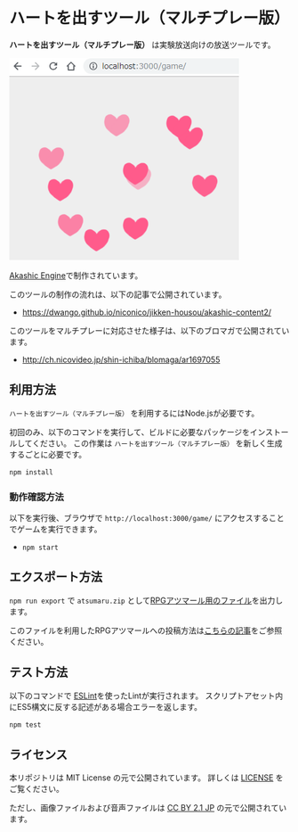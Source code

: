 # ハートを出すツール（マルチプレー版）

**ハートを出すツール（マルチプレー版）** は実験放送向けの放送ツールです。

![スクリーンショット](./img/screenshot.png)

[Akashic Engine](https://akashic-games.github.io/)で制作されています。

このツールの制作の流れは、以下の記事で公開されています。

- https://dwango.github.io/niconico/jikken-housou/akashic-content2/

このツールをマルチプレーに対応させた様子は、以下のブロマガで公開されています。

- http://ch.nicovideo.jp/shin-ichiba/blomaga/ar1697055

## 利用方法

 `ハートを出すツール（マルチプレー版）` を利用するにはNode.jsが必要です。

初回のみ、以下のコマンドを実行して、ビルドに必要なパッケージをインストールしてください。
この作業は `ハートを出すツール（マルチプレー版）` を新しく生成するごとに必要です。

```sh
npm install
```

### 動作確認方法

以下を実行後、ブラウザで `http://localhost:3000/game/` にアクセスすることでゲームを実行できます。

* `npm start`

## エクスポート方法

`npm run export` で `atsumaru.zip` として[RPGアツマール用のファイル](https://game.nicovideo.jp/atsumaru/)を出力します。

このファイルを利用したRPGアツマールへの投稿方法は[こちらの記事](https://akashic-games.github.io/guide/export-atsumaru.html)をご参照ください。

## テスト方法

以下のコマンドで [ESLint](https://github.com/eslint/eslint "ESLint")を使ったLintが実行されます。
スクリプトアセット内にES5構文に反する記述がある場合エラーを返します。

```sh
npm test
```

## ライセンス

本リポジトリは MIT License の元で公開されています。
詳しくは [LICENSE](./LICENSE) をご覧ください。
 
ただし、画像ファイルおよび音声ファイルは
[CC BY 2.1 JP](https://creativecommons.org/licenses/by/2.1/jp/) の元で公開されています。
